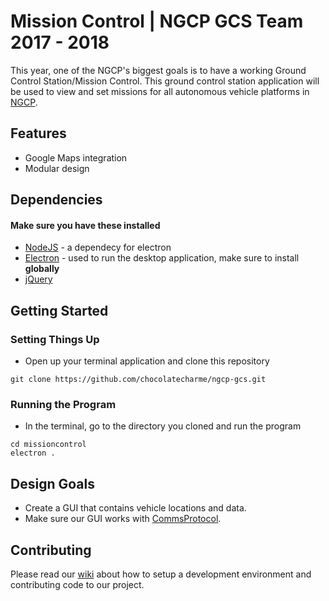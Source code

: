 # Mission Control | NGCP GCS Team 2017 - 2018
This year, one of the NGCP's biggest goals is to have a working Ground Control Station/Mission Control.
This ground control station application will be used to view and set missions for all autonomous vehicle platforms in [NGCP](http://www.calpolyngcp.com/about.html).

## Features

- Google Maps integration
- Modular design

## Dependencies
#### Make sure you have these installed

- [NodeJS](https://nodejs.org/en/) - a dependecy for electron
- [Electron](https://electron.atom.io) - used to run the desktop application, make sure to install **globally**
- [jQuery](https://jquery.com)

## Getting Started

### Setting Things Up

* Open up your terminal application and clone this repository
~~~~
git clone https://github.com/chocolatecharme/ngcp-gcs.git
~~~~
### Running the Program

* In the terminal, go to the directory you cloned and run the program
~~~~
cd missioncontrol
electron .
~~~~

## Design Goals

* Create a GUI that contains vehicle locations and data.
* Make sure our GUI works with [CommsProtocol](https://github.com/NGCP/CommProtocol "CommsProtocol").

## Contributing

Please read our [wiki](https://github.com/NGCP/missioncontrol/wiki) about how to setup a development environment and contributing code to our project.
